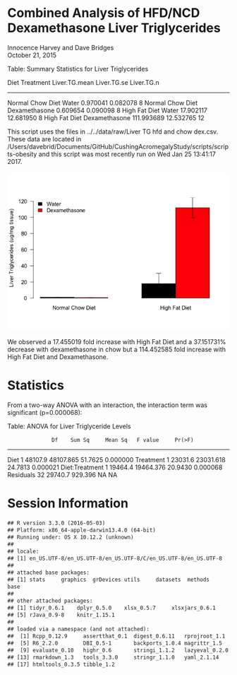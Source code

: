 # Combined Analysis of HFD/NCD Dexamethasone Liver Triglycerides
Innocence Harvey and Dave Bridges  
October 21, 2015  





Table: Summary Statistics for Liver Triglycerides

Diet               Treatment        Liver.TG.mean   Liver.TG.se   Liver.TG.n
-----------------  --------------  --------------  ------------  -----------
Normal Chow Diet   Water                 0.970041      0.082078            8
Normal Chow Diet   Dexamethasone         0.609654      0.090098            8
High Fat Diet      Water                17.902117     12.681950            8
High Fat Diet      Dexamethasone       111.993689     12.532765           12

This script uses the files in ../../data/raw/Liver TG hfd and chow dex.csv. These data are located in /Users/davebrid/Documents/GitHub/CushingAcromegalyStudy/scripts/scripts-obesity and this script was most recently run on Wed Jan 25 13:41:17 2017.

![](figures/liver-tg-barplot-1.png)<!-- -->

We observed a 17.455019 fold increase with High Fat Diet and a 37.151731% decrease with dexamethasone in chow but a 114.452585 fold increase with High Fat Diet and Dexamethasone.


# Statistics



From a two-way ANOVA with an interaction, the interaction term was significant (p=0.000068):


Table: ANOVA for Liver Triglyceride Levels

                  Df    Sum Sq     Mean Sq   F value     Pr(>F)
---------------  ---  --------  ----------  --------  ---------
Diet               1   48107.9   48107.865   51.7625   0.000000
Treatment          1   23031.6   23031.618   24.7813   0.000021
Diet:Treatment     1   19464.4   19464.376   20.9430   0.000068
Residuals         32   29740.7     929.396        NA         NA

# Session Information


```
## R version 3.3.0 (2016-05-03)
## Platform: x86_64-apple-darwin13.4.0 (64-bit)
## Running under: OS X 10.12.2 (unknown)
## 
## locale:
## [1] en_US.UTF-8/en_US.UTF-8/en_US.UTF-8/C/en_US.UTF-8/en_US.UTF-8
## 
## attached base packages:
## [1] stats     graphics  grDevices utils     datasets  methods   base     
## 
## other attached packages:
## [1] tidyr_0.6.1    dplyr_0.5.0    xlsx_0.5.7     xlsxjars_0.6.1
## [5] rJava_0.9-8    knitr_1.15.1  
## 
## loaded via a namespace (and not attached):
##  [1] Rcpp_0.12.9     assertthat_0.1  digest_0.6.11   rprojroot_1.1  
##  [5] R6_2.2.0        DBI_0.5-1       backports_1.0.4 magrittr_1.5   
##  [9] evaluate_0.10   highr_0.6       stringi_1.1.2   lazyeval_0.2.0 
## [13] rmarkdown_1.3   tools_3.3.0     stringr_1.1.0   yaml_2.1.14    
## [17] htmltools_0.3.5 tibble_1.2
```
